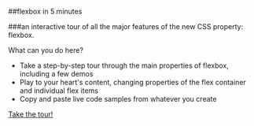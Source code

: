 ##flexbox in 5 minutes

###an interactive tour of all the major features of the new CSS property: flexbox.

What can you do here?

- Take a step-by-step tour through the main properties of flexbox, including a few demos
- Play to your heart's content, changing properties of the flex container and individual flex items
- Copy and paste live code samples from whatever you create

[Take the tour!](http://devbryce.com/site/flexbox/)
